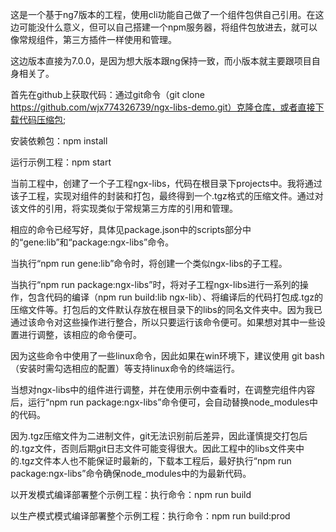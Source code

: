 这是一个基于ng7版本的工程，使用cli功能自己做了一个组件包供自己引用。在这边可能没什么意义，但可以自己搭建一个npm服务器，将组件包放进去，就可以像常规组件，第三方插件一样使用和管理。

这边版本直接为7.0.0，是因为想大版本跟ng保持一致，而小版本就主要跟项目自身相关了。

首先在github上获取代码：通过git命令（git clone https://github.com/wjx774326739/ngx-libs-demo.git）克隆仓库，或者直接下载代码压缩包;

安装依赖包：npm install 

运行示例工程：npm start

当前工程中，创建了一个子工程ngx-libs，代码在根目录下projects中。我将通过该子工程，实现对组件的封装和打包，最终得到一个.tgz格式的压缩文件。通过对该文件的引用，将实现类似于常规第三方库的引用和管理。

相应的命令已经写好，具体见package.json中的scripts部分中的“gene:lib”和“package:ngx-libs”命令。

当执行“npm run gene:lib”命令时，将创建一个类似ngx-libs的子工程。

当执行“npm run package:ngx-libs”时，将对子工程ngx-libs进行一系列的操作，包含代码的编译（npm run build:lib ngx-lib）、将编译后的代码打包成.tgz的压缩文件等。打包后的文件默认存放在根目录下的libs的同名文件夹中。因为我已通过该命令对这些操作进行整合，所以只要运行该命令便可。如果想对其中一些设置进行调整，该相应的命令便可。

因为这些命令中使用了一些linux命令，因此如果在win环境下，建议使用 git bash（安装时需勾选相应的配置）等支持linux命令的终端运行。

当想对ngx-libs中的组件进行调整，并在使用示例中查看时，在调整完组件内容后，运行“npm run package:ngx-libs”命令便可，会自动替换node_modules中的代码。

因为.tgz压缩文件为二进制文件，git无法识别前后差异，因此谨慎提交打包后的.tgz文件，否则后期git日志文件可能变得很大。因此工程中的libs文件夹中的.tgz文件本人也不能保证时最新的，下载本工程后，最好执行“npm run package:ngx-libs”命令确保node_modules中的为最新代码。

以开发模式编译部署整个示例工程：执行命令：npm run build

以生产模式模式编译部署整个示例工程：执行命令：npm run build:prod

